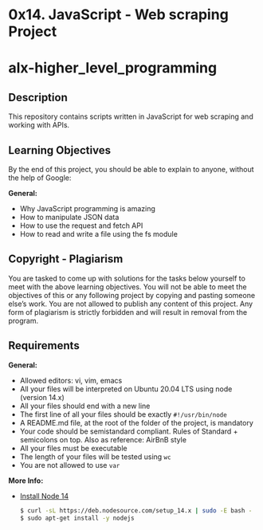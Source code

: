 # 0x14. JavaScript - Web scraping Project

# alx-higher_level_programming

## Description

This repository contains scripts written in JavaScript for web scraping and working with APIs.

## Learning Objectives

By the end of this project, you should be able to explain to anyone, without the help of Google:

**General:**
- Why JavaScript programming is amazing
- How to manipulate JSON data
- How to use the request and fetch API
- How to read and write a file using the fs module

## Copyright - Plagiarism

You are tasked to come up with solutions for the tasks below yourself to meet with the above learning objectives. You will not be able to meet the objectives of this or any following project by copying and pasting someone else’s work. You are not allowed to publish any content of this project. Any form of plagiarism is strictly forbidden and will result in removal from the program.

## Requirements

**General:**
- Allowed editors: vi, vim, emacs
- All your files will be interpreted on Ubuntu 20.04 LTS using node (version 14.x)
- All your files should end with a new line
- The first line of all your files should be exactly `#!/usr/bin/node`
- A README.md file, at the root of the folder of the project, is mandatory
- Your code should be semistandard compliant. Rules of Standard + semicolons on top. Also as reference: AirBnB style
- All your files must be executable
- The length of your files will be tested using `wc`
- You are not allowed to use `var`

**More Info:**
- [Install Node 14](https://deb.nodesource.com/setup_14.x)
  ```bash
  $ curl -sL https://deb.nodesource.com/setup_14.x | sudo -E bash -
  $ sudo apt-get install -y nodejs

